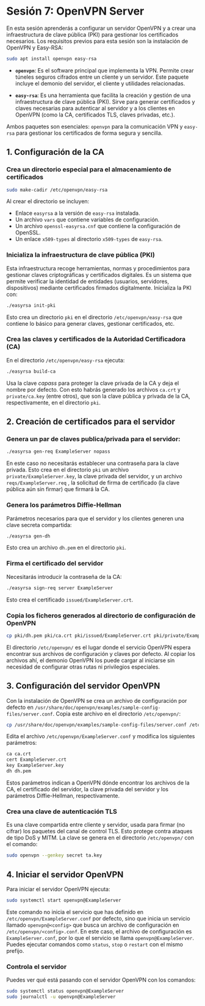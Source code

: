 
# Sesión 7: OpenVPN Server

En esta sesión aprenderás a configurar un servidor OpenVPN y a crear una infraestructura de clave pública (PKI) para gestionar los certificados necesarios. Los requisitos previos para esta sesión son la instalación de OpenVPN y Easy-RSA:

```bash
sudo apt install openvpn easy-rsa
```

- **`openvpn`**:
  Es el software principal que implementa la VPN. Permite crear túneles seguros cifrados entre un cliente y un servidor. Este paquete incluye el demonio del servidor, el cliente y utilidades relacionadas.

- **`easy-rsa`**:
  Es una herramienta que facilita la creación y gestión de una infraestructura de clave pública (PKI). Sirve para generar certificados y claves necesarias para autenticar al servidor y a los clientes en OpenVPN (como la CA, certificados TLS, claves privadas, etc.).

Ambos paquetes son esenciales: `openvpn` para la comunicación VPN y `easy-rsa` para gestionar los certificados de forma segura y sencilla.


## 1. Configuración de la CA

### Crea un directorio especial para el almacenamiento de certificados

```bash
sudo make-cadir /etc/openvpn/easy-rsa
```
Al crear el directorio se incluyen:

- Enlace `easyrsa` a la versión de `easy-rsa` instalada.
- Un archivo `vars` que contiene variables de configuración.
- Un archivo `openssl-easyrsa.cnf` que contiene la configuración de OpenSSL.
- Un enlace `x509-types` al directorio `x509-types` de `easy-rsa`.

### Inicializa la infraestructura de clave pública (PKI)

Esta infraestructura recoge herramientas, normas y procedimientos para gestionar claves criptográficas y certificados digitales. Es un sistema que permite verificar la identidad de entidades (usuarios, servidores, dispositivos) mediante certificados firmados digitalmente. Inicializa la PKI con:

```bash
./easyrsa init-pki
```

Esto crea un directorio `pki` en el directorio `/etc/openvpn/easy-rsa` que contiene lo básico para generar claves, gestionar certificados, etc.

### Crea las claves y certificados de la Autoridad Certificadora (CA)

En el directorio `/etc/openvpn/easy-rsa` ejecuta:

```bash
./easyrsa build-ca
```

Usa la clave *capass* para proteger la clave privada de la CA y deja el nombre por defecto. Con esto habrás generado los archivos `ca.crt` y `private/ca.key` (entre otros), que son la clave pública y privada de la CA, respectivamente, en el directorio `pki`.


## 2. Creación de certificados para el servidor

### Genera un par de claves publica/privada para el servidor:

```bash
./easyrsa gen-req ExampleServer nopass
```

En este caso no necesitarás establecer una contraseña para la clave privada. Esto crea en el directorio `pki` un archivo `private/ExampleServer.key`, la clave privada del servidor, y un archivo `reqs/ExampleServer.req` , la solicitud de firma de certificado (la clave pública aún sin firmar) que firmará la CA.

### Genera los parámetros Diffie-Hellman

Parámetros necesarios para que el servidor y los clientes generen una clave secreta compartida:

```bash
./easyrsa gen-dh
```

Esto crea un archivo `dh.pem` en el directorio `pki`.

### Firma el certificado del servidor

Necesitarás introducir la contraseña de la CA:

```bash
./easyrsa sign-req server ExampleServer
```

Esto crea el certificado `issued/ExampleServer.crt`.

### Copia los ficheros generados al directorio de configuración de OpenVPN

```bash
cp pki/dh.pem pki/ca.crt pki/issued/ExampleServer.crt pki/private/ExampleServer.key /etc/openvpn/
```

El directorio `/etc/openvpn/` es el lugar donde el servicio OpenVPN espera encontrar sus archivos de configuración y claves por defecto. Al copiar los archivos ahí, el demonio OpenVPN los puede cargar al iniciarse sin necesidad de configurar otras rutas ni privilegios especiales.


## 3. Configuración del servidor OpenVPN

Con la instalación de OpenVPN se crea un archivo de configuración por defecto en `/usr/share/doc/openvpn/examples/sample-config-files/server.conf`. Copia este archivo en el directorio `/etc/openvpn/`:

```bash
cp /usr/share/doc/openvpn/examples/sample-config-files/server.conf /etc/openvpn/ExampleServer.conf
```

Edita el archivo `/etc/openvpn/ExampleServer.conf` y modifica los siguientes parámetros:

```bash
ca ca.crt
cert ExampleServer.crt
key ExampleServer.key
dh dh.pem
```

Estos parámetros indican a OpenVPN dónde encontrar los archivos de la CA, el certificado del servidor, la clave privada del servidor y los parámetros Diffie-Hellman, respectivamente.

### Crea una clave de autenticación TLS

Es una clave compartida entre cliente y servidor, usada para firmar (no cifrar) los paquetes del canal de control TLS. Esto protege contra ataques de tipo DoS y MITM. La clave se genera en el directorio `/etc/openvpn/` con el comando:

```bash
sudo openvpn --genkey secret ta.key
```


## 4. Iniciar el servidor OpenVPN

Para iniciar el servidor OpenVPN ejecuta:

```bash
sudo systemctl start openvpn@ExampleServer
```

Este comando no inicia el servicio que has definido en `/etc/openvpn/ExampleServer.conf` por defecto, sino que inicia un servicio llamado `openvpn@<config>` que busca un archivo de configuración en `/etc/openvpn/<config>.conf`. En este caso, el archivo de configuración es `ExampleServer.conf`, por lo que el servicio se llama `openvpn@ExampleServer`. Puedes ejecutar comandos como `status`, `stop` o `restart` con el mismo prefijo.

### Controla el servidor

Puedes ver qué está pasando con el servidor OpenVPN con los comandos:

```bash
sudo systemctl status openvpn@ExampleServer
sudo journalctl -u openvpn@ExampleServer
```
